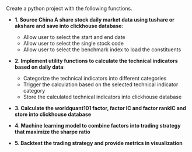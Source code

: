 Create a python project with the following functions.

- **1. Source China A share stock daily market data using tushare or akshare and save into clickhouse database**:
    -   Allow user to select the start and end date
    -   Allow user to select the single stock code
    -   Allow user to select the benchmark index to load the constituents
    
- **2. Implement utility functions to calculate the technical indicators based on daily data**:
    -   Categorize the technical indicators into different categories
    -   Trigger the calculation based on the selected technical indicator category
    -   Store the calculated technical indicators into clickhouse database    

- **3. Calculate the worldquant101 factor, factor IC and factor rankIC and store into clickhouse database**

- **4. Machine learning model to combine factors into trading strategy that maximize the sharpe ratio**

- **5. Backtest the trading strategy and provide metrics in visualization**
